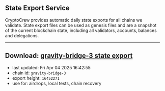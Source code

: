 ## State Export Service
CryptoCrew provides automatic daily state exports for all chains we validate. State export files can be used as genesis files and are a snapshot of the current blockchain state, including all validators, accounts, balances and delegations.

---
**Download: [gravity-bridge-3 state export](https://dl-eu2.ccvalidators.com/SERVICE/gravitybridge/gravity-bridge-3_export_16452271.json)**
---

- last updated: Fri Apr 04 2025 16:42:55
- chain id: `gravity-bridge-3`
- export height: `16452271`
- use for: airdrops, local tests, chain recovery

